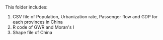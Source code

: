 This folder includes:
1. CSV file of Population, Urbanization rate, Passenger flow and GDP for each provinces in China
2. R code of GWR and Moran's I
3. Shape file of China
